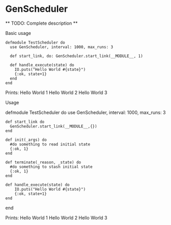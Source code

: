 GenScheduler
============

** TODO: Complete description **

Basic usage

    defmodule TestScheduler do
      use GenScheduler, interval: 1000, max_runs: 3
    
      def start_link, do: GenScheduler.start_link(__MODULE__, 1)
    
      def handle_execute(state) do
        IO.puts("Hello World #{state}")
        {:ok, state+1}
      end
    end
	
Prints:
    Hello World 1
    Hello World 2
    Hello World 3
	
Usage

  defmodule TestScheduler do
    use GenScheduler, interval: 1000, max_runs: 3
    
    def start_link do
      GenScheduler.start_link(__MODULE__,{})
    end
    
    def init(_args) do
      #do something to read initial state
      {:ok, 1}
    end
    
    def terminate(_reason, _state) do
      #do something to stash initial state
      {:ok, 1}
    end
    
    def handle_execute(state) do
    	IO.puts("Hello World #{state}")
    	{:ok, state+1}
    end
  end

Prints:
    Hello World 1
    Hello World 2
    Hello World 3
